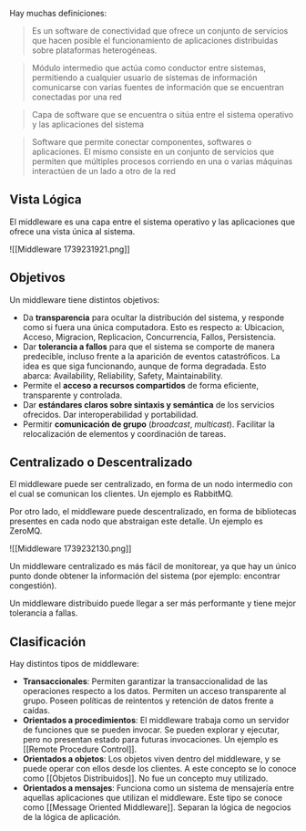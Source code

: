 Hay muchas definiciones:

> Es un software de conectividad que ofrece un conjunto de servicios que hacen posible el funcionamiento de aplicaciones distribuidas sobre plataformas heterogéneas.

> Módulo intermedio que actúa como conductor entre sistemas, permitiendo a cualquier usuario de sistemas de información comunicarse con varias fuentes de información que se encuentran conectadas por una red

> Capa de software que se encuentra o sitúa entre el sistema operativo y las aplicaciones del sistema

> Software que permite conectar componentes, softwares o aplicaciones. El mismo consiste en un conjunto de servicios que permiten que múltiples procesos corriendo en una o varias máquinas interactúen de un lado a otro de la red

## Vista Lógica

El middleware es una capa entre el sistema operativo y las aplicaciones que ofrece una vista única al sistema.

![[Middleware 1739231921.png]]

## Objetivos

Un middleware tiene distintos objetivos:

- Da **transparencia** para ocultar la distribución del sistema, y responde como si fuera una única computadora. Esto es respecto a: Ubicacion, Acceso, Migracion, Replicacion, Concurrencia, Fallos, Persistencia.
- Dar **tolerancia a fallos** para que el sistema se comporte de manera predecible, incluso frente a la aparición de eventos catastróficos. La idea es que siga funcionando, aunque de forma degradada. Esto abarca: Availability, Reliability, Safety, Maintainability.
- Permite el **acceso a recursos compartidos** de forma eficiente, transparente y controlada.
- Dar **estándares claros sobre sintaxis y semántica** de los servicios ofrecidos. Dar interoperabilidad y portabilidad.
- Permitir **comunicación de grupo** (_broadcast_, _multicast_). Facilitar la relocalización de elementos y coordinación de tareas.

## Centralizado o Descentralizado

El middleware puede ser centralizado, en forma de un nodo intermedio con el cual se comunican los clientes. Un ejemplo es RabbitMQ.

Por otro lado, el middleware puede descentralizado, en forma de bibliotecas presentes en cada nodo que abstraigan este detalle. Un ejemplo es ZeroMQ.

![[Middleware 1739232130.png]]

Un middleware centralizado es más fácil de monitorear, ya que hay un único punto donde obtener la información del sistema (por ejemplo: encontrar congestión).

Un middleware distribuido puede llegar a ser más performante y tiene mejor tolerancia a fallas.

## Clasificación

Hay distintos tipos de middleware:

- **Transaccionales**: Permiten garantizar la transaccionalidad de las operaciones respecto a los datos. Permiten un acceso transparente al grupo. Poseen políticas de reintentos y retención de datos frente a caídas.
- **Orientados a procedimientos**: El middleware trabaja como un servidor de funciones que se pueden invocar. Se pueden explorar y ejecutar, pero no presentan estado para futuras invocaciones. Un ejemplo es [[Remote Procedure Control]].
- **Orientados a objetos**: Los objetos viven dentro del middleware, y se puede operar con ellos desde los clientes. A este concepto se lo conoce como [[Objetos Distribuidos]]. No fue un concepto muy utilizado.
- **Orientados a mensajes**: Funciona como un sistema de mensajería entre aquellas aplicaciones que utilizan el middleware. Este tipo se conoce como [[Message Oriented Middleware]]. Separan la lógica de negocios de la lógica de aplicación.
